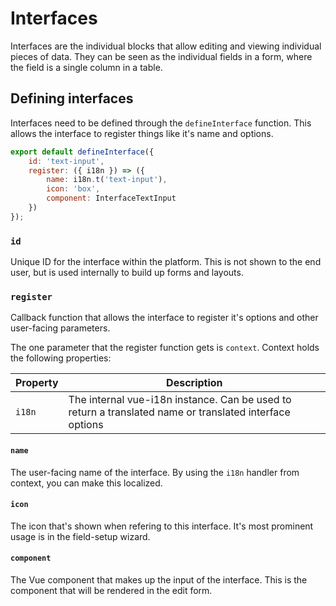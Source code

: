 # Interfaces
Interfaces are the individual blocks that allow editing and viewing individual pieces of data. They
can be seen as the individual fields in a form, where the field is a single column in a table.

## Defining interfaces
Interfaces need to be defined through the `defineInterface` function. This allows the interface to
register things like it's name and options.

```js
export default defineInterface({
	id: 'text-input',
	register: ({ i18n }) => ({
		name: i18n.t('text-input'),
		icon: 'box',
		component: InterfaceTextInput
	})
});
```

### `id`
Unique ID for the interface within the platform. This is not shown to the end user, but is used
internally to build up forms and layouts.

### `register`
Callback function that allows the interface to register it's options and other user-facing parameters.

The one parameter that the register function gets is `context`. Context holds the following properties:

| Property | Description                                                                                             |
|----------|---------------------------------------------------------------------------------------------------------|
| `i18n`   | The internal vue-i18n instance. Can be used to return a translated name or translated interface options |

#### `name`
The user-facing name of the interface. By using the `i18n` handler from context, you can make this
localized.

#### `icon`
The icon that's shown when refering to this interface. It's most prominent usage is in the field-setup
wizard.

#### `component`
The Vue component that makes up the input of the interface. This is the component that will be rendered
in the edit form.
